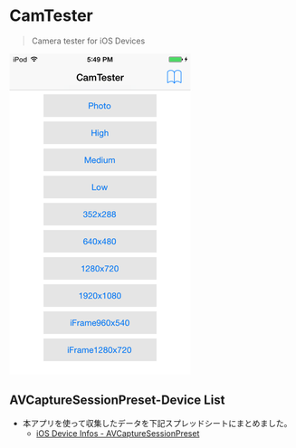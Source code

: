 CamTester
=========

>  Camera tester for iOS Devices

![CamTester-Menu](/CamTester-Menu.png "CamTester-Menu")


AVCaptureSessionPreset-Device List
---------

* 本アプリを使って収集したデータを下記スプレッドシートにまとめました。
  * [iOS Device Infos - AVCaptureSessionPreset](https://docs.google.com/spreadsheets/d/1Mf05RvJ5loza9DrmRaL8BlAZiVUgEYnPPAeeUPqtrmM/edit?usp=sharing "iOS Device Infos - AVCaptureSessionPreset")

